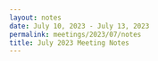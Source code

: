 ```yaml
---
layout: notes
date: July 10, 2023 - July 13, 2023
permalink: meetings/2023/07/notes
title: July 2023 Meeting Notes
---
```


